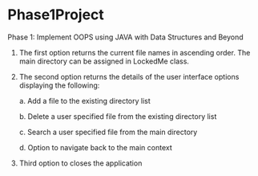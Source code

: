 # Phase1Project
Phase 1: Implement OOPS using JAVA with Data Structures and Beyond

1. The first option returns the current file names in ascending order. The main directory can be assigned in LockedMe class.

2. The second option returns the details of the user interface options displaying the following:

     a. Add a file to the existing directory list

     b. Delete a user specified file from the existing directory list

     c. Search a user specified file from the main directory

     d. Option to navigate back to the main context

3. Third option to closes the application
